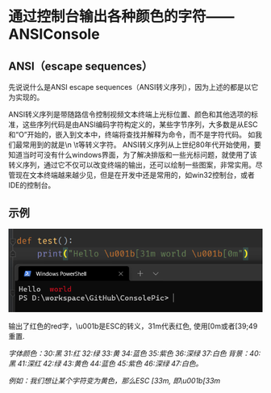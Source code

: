 # 通过控制台输出各种颜色的字符——ANSIConsole

## ANSI（escape sequences）

先说说什么是ANSI escape sequences（ANSI转义序列），因为上述的都是以它为实现的。

ANSI转义序列是带随路信令控制视频文本终端上光标位置、颜色和其他选项的标准，这些序列代码是由ANSI编码字符构定义的，某些字节序列，大多数是从ESC和“O”开始的，嵌入到文本中，终端将查找并解释为命令，而不是字符代码。 如我们最常用到的就是\n \t等转义字符。
ANSI转义序列从上世纪80年代开始使用，要知道当时可没有什么windows界面，为了解决排版和一些光标问题，就使用了该转义序列，通过它不仅可以改变终端的输出，还可以绘制一些图案，非常实用。尽管现在文本终端越来越少见，但是在开发中还是常用的，如win32控制台，或者IDE的控制台。

## 示例

![](./1.png)

输出了红色的red字，\u001b是ESC的转义，31m代表红色, 使用[0m或者[39;49重置.

*字体颜色：30:黑 31:红 32:绿 33:黄 34:蓝色 35:紫色 36:深绿 37:白色 背景：40:黑 41:深红 42:绿 43:黄色 44:蓝色 45:紫色 46:深绿 47:白色。*

*例如：我们想让某个字符变为黄色，那么ESC [33m, 即\u001b[33m*




